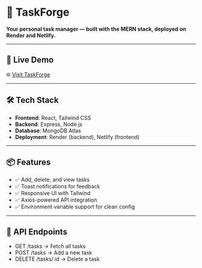 # 🧠 TaskForge

**Your personal task manager — built with the MERN stack, deployed on Render and Netlify.**

---

## 🚀 Live Demo

🌐 [Visit TaskForge](https://taskforgge.netlify.app)

---

## 🛠️ Tech Stack

- **Frontend**: React, Tailwind CSS
- **Backend**: Express, Node.js
- **Database**: MongoDB Atlas
- **Deployment**: Render (backend), Netlify (frontend)

---

## 📦 Features

- ✅ Add, delete, and view tasks
- ✅ Toast notifications for feedback
- ✅ Responsive UI with Tailwind
- ✅ Axios-powered API integration
- ✅ Environment variable support for clean config

---

## 🔗 API Endpoints
- GET /tasks → Fetch all tasks
- POST /tasks → Add a new task
- DELETE /tasks/:id → Delete a task

















